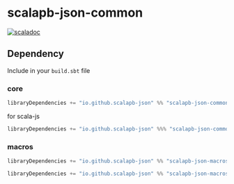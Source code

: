 # scalapb-json-common
[![scaladoc](https://javadoc-badge.appspot.com/io.github.scalapb-json/scalapb-json-common_2.12.svg?label=scaladoc)](https://javadoc-badge.appspot.com/io.github.scalapb-json/scalapb-json-common_2.12/scalapb_json/index.html?javadocio=true)

## Dependency

Include in your `build.sbt` file

### core

```scala
libraryDependencies += "io.github.scalapb-json" %% "scalapb-json-common" % "0.8.2"
```

for scala-js

```scala
libraryDependencies += "io.github.scalapb-json" %%% "scalapb-json-common" % "0.8.2"
```

### macros

```scala
libraryDependencies += "io.github.scalapb-json" %% "scalapb-json-macros" % "0.8.2"
```

```scala
libraryDependencies += "io.github.scalapb-json" %% "scalapb-json-macros-java" % "0.8.2"
```
